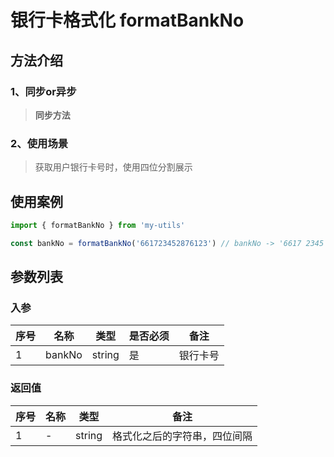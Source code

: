 # 银行卡格式化 formatBankNo

## 方法介绍
### 1、同步or异步
> **同步方法**

### 2、使用场景
> 获取用户银行卡号时，使用四位分割展示

## 使用案例
```js
import { formatBankNo } from 'my-utils'

const bankNo = formatBankNo('661723452876123') // bankNo -> '6617 2345 2876 123'
```

## 参数列表
### 入参

| 序号 | 名称 | 类型 | 是否必须 | 备注 |
| --- | --- | --- | --- | --- |
| 1 | bankNo | string | 是 | 银行卡号 |

### 返回值

| 序号 | 名称 | 类型 | 备注 |
| --- | --- | --- | --- |
| 1 | - | string | 格式化之后的字符串，四位间隔 |

